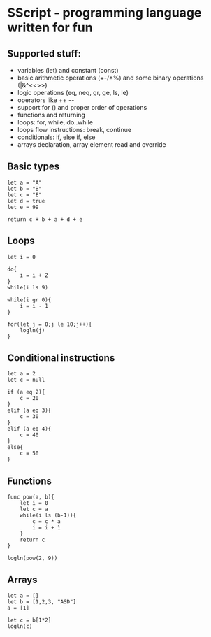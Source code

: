 # SScript - programming language written for fun

## Supported stuff:
* variables (let) and constant (const)
* basic arithmetic operations (+-/*%) and some binary operations (|&^<<>>)
* logic operations (eq, neq, gr, ge, ls, le)
* operators like ++ --
* support for () and proper order of operations
* functions and returning
* loops: for, while, do..while
* loops flow instructions: break, continue
* conditionals: if, else if, else
* arrays declaration, array element read and override

## Basic types

```
let a = "A"
let b = "B"
let c = "E"
let d = true
let e = 99

return c + b + a + d + e
```

## Loops

```
let i = 0

do{
    i = i + 2
}
while(i ls 9)

while(i gr 0){
    i = i - 1
}

for(let j = 0;j le 10;j++){
    logln(j)
}
```

## Conditional instructions

```
let a = 2
let c = null

if (a eq 2){
    c = 20
}
elif (a eq 3){
    c = 30
}
elif (a eq 4){
    c = 40
}
else{
    c = 50
}
```

## Functions

```
func pow(a, b){
    let i = 0
    let c = a
    while(i ls (b-1)){
        c = c * a
        i = i + 1
    }
    return c
}

logln(pow(2, 9))
```

## Arrays


```
let a = []
let b = [1,2,3, "ASD"]
a = [1]

let c = b[1*2]
logln(c)
```